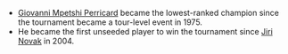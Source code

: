- [Giovanni Mpetshi Perricard](/players/Giovanni_Mpetshi_Perricard/m0gz) became the lowest-ranked champion since the tournament became a tour-level event in 1975.
- He became the first unseeded player to win the tournament since [Jiri Novak](/players/Jiri_Novak/n254) in 2004.
